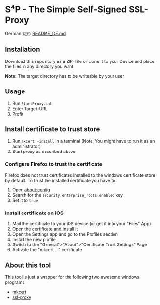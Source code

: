 # S⁴P - The Simple Self-Signed SSL-Proxy

German 🇩🇪: [README_DE.md](README_DE.md)

## Installation

Download this repository as a ZIP-File or clone it to your Device and place the files in any directory you want

**Note:** The target directory has to be writeable by your user

## Usage

1. Run `StartProxy.bat`
2. Enter Target-URL
3. Profit

## Install certificate to trust store

1. Run `mkcert -install` in a terminal (Note: You might have to run it as an administrator)
2. Start proxy as described above

### Configure Firefox to trust the certificate

Firefox does not trust certificates installed to the windows certificate store by default. To trust the installed certificate you have to

1. Open [about:config](about:config)
2. Search for the `security.enterprise_roots.enabled` key
3. Set it to `true`

### Install certificate on iOS

1. Mail the certificate to your iOS device (or get it into your "Files" App)
2. Open the certificate and install it
3. Open the Settings app and go to the Profiles section
4. Install the new profile
5. Switch to the "General">"About">"Certificate Trust Settings" Page
6. Activate the "mkcert ..." certificate

## About this tool

This tool is just a wrapper for the following two awesome windows programs

- [mkcert](https://mkcert.dev)
- [ssl-proxy](https://github.com/suyashkumar/ssl-proxy)